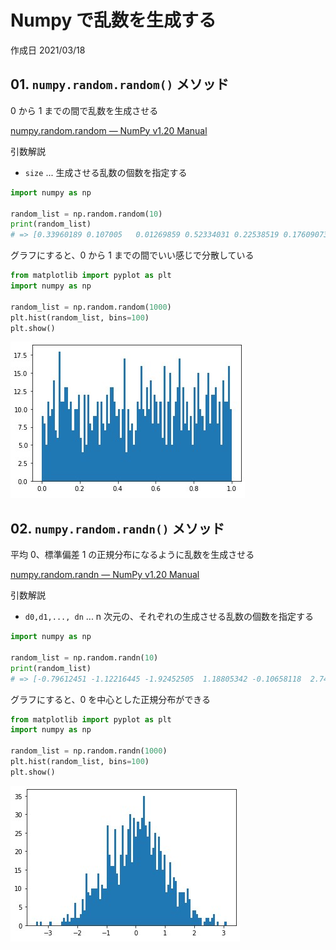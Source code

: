 # Numpy で乱数を生成する

作成日 2021/03/18

## 01. `numpy.random.random()` メソッド

0 から 1 までの間で乱数を生成させる

[numpy\.random\.random — NumPy v1\.20 Manual](https://numpy.org/doc/stable/reference/random/generated/numpy.random.random.html)

引数解説

- `size` ... 生成させる乱数の個数を指定する

```python
import numpy as np

random_list = np.random.random(10)
print(random_list)
# => [0.33960189 0.107005   0.01269859 0.52334031 0.22538519 0.17609073 0.51815465 0.29398549 0.07064391 0.50628555]
```

グラフにすると、0 から 1 までの間でいい感じで分散している

```python
from matplotlib import pyplot as plt
import numpy as np

random_list = np.random.random(1000)
plt.hist(random_list, bins=100)
plt.show()
```

![乱数グラフ1](images/random1.jpg)

## 02. `numpy.random.randn()` メソッド

平均 0、標準偏差 1 の正規分布になるように乱数を生成させる

[numpy\.random\.randn — NumPy v1\.20 Manual](https://numpy.org/doc/stable/reference/random/generated/numpy.random.randn.html)

引数解説

- `d0,d1,..., dn` ... n 次元の、それぞれの生成させる乱数の個数を指定する

```python
import numpy as np

random_list = np.random.randn(10)
print(random_list)
# => [-0.79612451 -1.12216445 -1.92452505  1.18805342 -0.10658118  2.74718346  0.46345531  1.75905261  1.06380765 -0.93397174]
```

グラフにすると、0 を中心とした正規分布ができる

```python
from matplotlib import pyplot as plt
import numpy as np

random_list = np.random.randn(1000)
plt.hist(random_list, bins=100)
plt.show()
```

![乱数グラフ2](images/random2.jpg)
